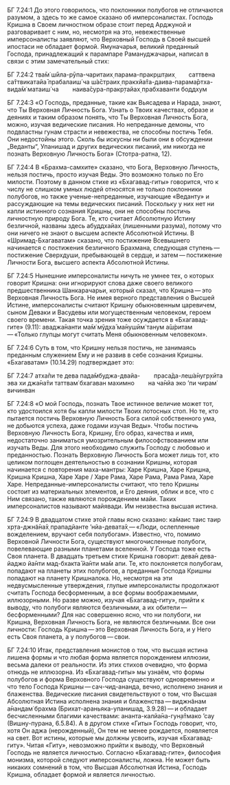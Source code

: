 БГ 7.24:1	До этого говорилось, что поклонники полубогов не отличаются разумом, а здесь то же самое сказано об имперсоналистах. Господь Кришна в Своем личностном образе стоит перед Арджуной и разговаривает с ним, но, несмотря на это, невежественные имперсоналисты заявляют, что Верховный Господь в Своей высшей ипостаси не обладает формой. Ямуначарья, великий преданный Господа, принадлежащий к парампаре Рамануджачарьи, написал в связи с этим замечательный стих:

БГ 7.24:2	тва̄м̇ ш́ӣла-рӯпа-чаритаих̣ парама-пракр̣шт̣аих̣   саттвена са̄ттвикатайа̄ прабалаиш́ ча ш́а̄страих̣ пракхйа̄та-даива-парама̄ртха-вида̄м̇ матаиш́ ча   наива̄сура-пракр̣тайах̣ прабхаванти боддхум

БГ 7.24:3	«О Господь, преданные, такие как Вьясадева и Нарада, знают, что Ты Верховная Личность Бога. Узнать о Твоих качествах, образе и деяниях и таким образом понять, что Ты Верховная Личность Бога, можно, изучая ведические писания. Но непреданные демоны, что подвластны гунам страсти и невежества, не способны постичь Тебя. Они недостойны этого. Сколь бы искусны ни были они в обсуждении „Веданты“, Упанишад и других ведических писаний, им никогда не познать Верховную Личность Бога» (Стотра-ратна, 12).

БГ 7.24:4	В «Брахма-самхите» сказано, что Бога, Верховную Личность, нельзя постичь, просто изучая Веды. Это возможно только по Его милости. Поэтому в данном стихе из «Бхагавад-гиты» говорится, что к числу не слишком умных людей относятся не только поклонники полубогов, но также ученые-непреданные, изучающие «Веданту» и рассуждающие на темы ведических писаний. Поскольку у них нет ни капли истинного сознания Кришны, они не способны постичь личностную природу Бога. Те, кто считает Абсолютную Истину безличной, названы здесь абуддхайах̣ (лишенными разума), потому что они ничего не знают о высшем аспекте Абсолютной Истины. В «Шримад-Бхагаватам» сказано, что постижение Всевышнего начинается с постижения безличного Брахмана, следующая ступень — постижение Сверхдуши, пребывающей в сердце, и затем — постижение Личности Бога, высшего аспекта Абсолютной Истины.

БГ 7.24:5	Нынешние имперсоналисты ничуть не умнее тех, о которых говорит Кришна: они игнорируют слова даже своего великого предшественника Шанкарачарьи, который сказал, что Кришна — это Верховная Личность Бога. Не имея верного представления о Высшей Истине, имперсоналисты считают Кришну обыкновенным царевичем, сыном Деваки и Васудевы или могущественным человеком, героем своего времени. Такая точка зрения тоже осуждается в «Бхагавад-гите» (9.11): аваджа̄нанти ма̄м̇ мӯд̣ха̄ ма̄нушӣм̇ танум а̄ш́ритам — «Только глупцы могут считать Меня обыкновенным человеком».

БГ 7.24:6	Суть в том, что Кришну нельзя постичь, не занимаясь преданным служением Ему и не развив в себе сознания Кришны. «Бхагаватам» (10.14.29) подтверждает это:

БГ 7.24:7	атха̄пи те дева пада̄мбуджа-двайа-   праса̄да-леш́а̄нугр̣хӣта эва хи джа̄на̄ти таттвам̇ бхагаван махимно   на ча̄нйа эко ’пи чирам̇ вичинван

БГ 7.24:8	«О мой Господь, познать Твое истинное величие может тот, кто удостоился хотя бы капли милости Твоих лотосных стоп. Но те, кто пытается постичь Верховную Личность Бога силой собственного ума, не добьются успеха, даже годами изучая Веды». Чтобы постичь Верховную Личность Бога, Кришну, Его образ, качества и имя, недостаточно заниматься умозрительным философствованием или изучать Веды. Для этого необходимо служить Господу с любовью и преданностью. Познать Верховную Личность Бога может лишь тот, кто целиком поглощен деятельностью в сознании Кришны, которая начинается с повторения маха-мантры: Харе Кришна, Харе Кришна, Кришна Кришна, Харе Харе / Харе Рама, Харе Рама, Рама Рама, Харе Харе. Непреданные-имперсоналисты считают, что тело Кришны состоит из материальных элементов, и Его деяния, облик и все, что с Ним связано, также являются порождением майи. Таких имперсоналистов называют майявади. Им неизвестна высшая истина.

БГ 7.24:9	В двадцатом стихе этой главы ясно сказано: ка̄маис таис таир хр̣та-джн̃а̄на̄х̣ прападйанте ’нйа-девата̄х̣ — «Люди, ослепленные вожделением, вручают себя полубогам». Известно, что, помимо Верховной Личности Бога, существуют многочисленные полубоги, повелевающие разными планетами вселенной. У Господа тоже есть Своя планета. В двадцать третьем стихе Кришна говорит: дева̄н дева-йаджо йа̄нти мад-бхакта̄ йа̄нти ма̄м апи. Те, кто поклоняется полубогам, попадают на планеты этих полубогов, а преданные Господа Кришны попадают на планету Кришналока. Но, несмотря на эти недвусмысленные утверждения, глупые имперсоналисты продолжают считать Господа бесформенным, а все формы воображаемыми, иллюзорными. Но разве можно, изучая «Бхагавад-гиту», прийти к выводу, что полубоги являются безличными, а их обители — бесформенными? Для нас совершенно ясно, что ни полубоги, ни Кришна, Верховная Личность Бога, не являются безличными. Все они личности: Господь Кришна — это Верховная Личность Бога, и у Него есть Своя планета, а у полубогов — свои.

БГ 7.24:10	Итак, представления монистов о том, что высшая истина лишена формы и что любая форма является порождением иллюзии, весьма далеки от реальности. Из этих стихов очевидно, что форма отнюдь не иллюзорна. Из «Бхагавад-гиты» мы узнаём, что формы полубогов и форма Верховного Господа существуют одновременно и что тело Господа Кришны — сач-чид-ананда, вечно, исполнено знания и блаженства. Ведические писания свидетельствуют о том, что Высшая Абсолютная Истина исполнена знания и блаженства — виджн̃анам а̄нандам̇ брахма (Брихат-араньяка-упанишад, 3.9.28) — и обладает бесчисленными благими качествами: ананта-калйа̄на-гун̣а̄тмако ’сау (Вишну-пурана, 6.5.84). А в другом стихе «Гиты» Господь говорит, что, хотя Он аджа (нерожденный), Он тем не менее рождается, появляется на свет. Вот истины, которые мы должны усвоить, изучая «Бхагавад-гиту». Читая «Гиту», невозможно прийти к выводу, что Верховный Господь не является личностью. Согласно «Бхагавад-гите», философия монизма, которой следуют имперсоналисты, ложна. Не может быть никаких сомнений в том, что Высшая Абсолютная Истина, Господь Кришна, обладает формой и является личностью.